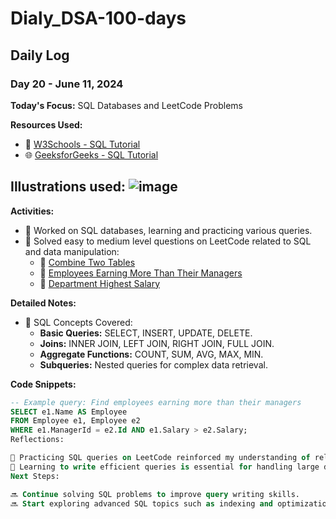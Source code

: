 # Dialy_DSA-100-days

## Daily Log

### Day 20 - June 11, 2024

**Today's Focus:** SQL Databases and LeetCode Problems

**Resources Used:**
- 📖 <a href="https://www.w3schools.com/sql/">W3Schools - SQL Tutorial</a>
- 🌐 <a href="https://www.geeksforgeeks.org/sql-tutorial/">GeeksforGeeks - SQL Tutorial</a>
## Illustrations used: ![image](https://github.com/ajaykr2712/Dialy_DSA-100-days/assets/112938234/56ddafe5-8849-496f-95f6-d97ca736e0e2)
 
**Activities:**
- 📝 Worked on SQL databases, learning and practicing various queries.
- 📌 Solved easy to medium level questions on LeetCode related to SQL and data manipulation:
  - 🔗 <a href="https://leetcode.com/problems/combine-two-tables/">Combine Two Tables</a>
  - 🔗 <a href="https://leetcode.com/problems/employees-earning-more-than-their-managers/">Employees Earning More Than Their Managers</a>
  - 🔗 <a href="https://leetcode.com/problems/department-highest-salary/">Department Highest Salary</a>

**Detailed Notes:**
- 📝 SQL Concepts Covered:
  - **Basic Queries:** SELECT, INSERT, UPDATE, DELETE.
  - **Joins:** INNER JOIN, LEFT JOIN, RIGHT JOIN, FULL JOIN.
  - **Aggregate Functions:** COUNT, SUM, AVG, MAX, MIN.
  - **Subqueries:** Nested queries for complex data retrieval.

**Code Snippets:**
```sql
-- Example query: Find employees earning more than their managers
SELECT e1.Name AS Employee
FROM Employee e1, Employee e2
WHERE e1.ManagerId = e2.Id AND e1.Salary > e2.Salary;
Reflections:

🤔 Practicing SQL queries on LeetCode reinforced my understanding of relational databases.
🚀 Learning to write efficient queries is essential for handling large datasets in real-world applications.
Next Steps:

🔜 Continue solving SQL problems to improve query writing skills.
🔜 Start exploring advanced SQL topics such as indexing and optimization.
